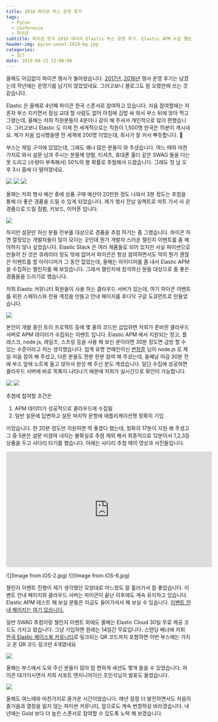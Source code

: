 ```yaml
---
title: 2018 파이콘 부스 운영 후기
tags:
  - PyCon
  - Conference
  - 파이콘
subtitle: 파이콘 한국 2019 에서의 Elastic 부스 운영 후기. Elastic APM 수집 챌린지 이벤트.
header-img: pycon-seoul-2019-bg.jpg
categories:
  - ICT
date: 2019-08-21 12:00:00
---
```


올해도 어김없이 파이콘 행사가 돌아왔습니다. [2017년](/2017/08/2017-08-pycon-seoul), [2016년](/2016/08/pyconapac-seoul-2016) 행사 운영 후기는 남겼는데 작년에는 운영기를 남기지 않았었네요. 그러고보니 블로그도 참 오랬만에 쓰는 것 같습니다.

Elastic 은 올해로 4년째 파이콘 한국 스폰서로 참여하고 있습니다. 처음 참여할때는 저 혼자 부스 지키면서 점심 교대 할 사람도 없어 아침에 김밥 싸 와서 부스 뒤에 앉아 먹고 그랬는데, 올해는 저희 직원분들이 4분이나 같이 해 주셔서 개인적으로 많이 편했습니다. 그러고보니 Elastic 도 이제 전 세계적으로는 직원이 1,500명 한국은 15분이 계시네요. 제가 처음 입사했을땐 전 세계에 200명 이었는데, 회사가 잘 커서 뿌듯합니다. 🥰

부스는 제일 구석에 있었는데, 그래도 꽤나 많은 분들이 와 주셨습니다. 여느 때와 마찬가지로 와서 설문 남겨 주시는 분들께 양말, 티셔츠, 휴대폰 홀더 같은 SWAG 들을 다는 못 드리고 (수량이 부족해서) 50%의 꽝 확률로 추첨해서 드렸습니다. 그래도 첫 날 오후 3시 즘에 다 떨어졌네요.

![](IMG_2084.jpg) ![](IMG_2085.jpg) ![](IMG_2089.jpg)

올해는 저희 행사 예산 중에 상품 구매 예산이 20만원 정도 나와서 3분 정도는 추첨을 통해 더 좋은 경품을 드릴 수 있게 되었습니다. 제가 행사 전날 일렉트로 마트 가서 사 온 경품으로 드릴 짐벌, 키보드, 이어폰 입니다.

![](IMG_2120.jpg)

하지만 설문만 하신 분들 전부를 대상으로 경품을 추첨 하기는 좀 그랬습니다. 파이콘 하면 열정있는 개발자들이 많이 모이는 곳인데 뭔가 개발자 스러운 챌린지 이벤트를 좀 해야하지 않나 싶었습니다. Elastic Stack 은 여러 제품들로 되어 있지만 사실 파이썬으로 만들어 진 것은 큐레이터 정도 밖에 없어서 파이콘은 항상 참여하면서도 딱히 뭔가 괜찮은 이벤트를 할 아이디어가 그 동안 없었는데, 올해는 아이디어를 좀 내서 Elastic APM 을 수집하는 챌린지를 해 보았습니다. 그래서 챌린지에 참석하신 분들 대상으로 좀 좋은 경품들을 드리기로 했습니다. 

저희 Elastic 커뮤니티 회원들이 사용 하는 클라우드 서버가 있는데, 여기 파이콘 이벤트를 위한 스페이스와 전용 계정을 만들고 안내 페이지를 후다닥 구글 도큐먼트로 만들었습니다.

[![](apm-event.png)](https://docs.google.com/document/d/1QU7fui79WinkxLrl7goXNTRXveR6ozlqTOORp3-X218)

본인이 개발 중인 토이 프로젝트 등에 몇 줄의 코드만 삽입하면 저희가 준비한 클라우드 서버로 APM 데이터가 수집되는 이벤트 입니다. Elastic APM 에서 지원되는 장고, 플래스크, node.js, 레일즈, 스프링 등을 사용 해 보신 분이라면 30분 정도면 금방 할 수 있는 수준이라고 저는 생각했습니다. 업계 유명 연예인이신 [변정훈](https://blog.outsider.ne.kr/) 님이 node.js 로 제일 처음 참여 해 주셨고, 다른 분들도 한분 한분 참여 해 주셨는데, 둘째날 마감 30분 전에 부스 앞에 노트북 들고 앉아서 완성 해 주신 분도 계셨습니다. 일단 수집에 성공하면 클라우드 서버에 바로 목록이 나타나기 때문에 저희가 실시간으로 확인이 가능합니다.

![](apm-screen.png) ![](apm-screen-2.png)

추첨에 참여할 조건은 

1. APM 데이터가 성공적으로 클라우드에 수집됨
2. 일반 설문에 답변하고 설문 마지막 문항에 애플리케이션명 정확히 기입

이었습니다. 한 20분 정도만 지원하면 딱 좋겠다 했는데, 정확히 17분이 지원 해 주셨고 그 중 5분은 설문 미참여 내지는 불확실로 추첨 제외 해서 최종적으로 12분이서 1,2,3등 상품을 두고 사다리 타기를 했습니다. 아래는 사다리 추첨 때의 영상과 사진들입니다.

<iframe src="https://www.facebook.com/plugins/video.php?href=https%3A%2F%2Fwww.facebook.com%2Fkimjmin81%2Fvideos%2F2992519370789422%2F&show_text=0&width=560" width="560" height="315" style="border:none;overflow:hidden" scrolling="no" frameborder="0" allowTransparency="true" allowFullScreen="true"></iframe>

![](Image from iOS-2.jpg) ![](Image from iOS-6.jpg) 

챌린지 이벤트 진행이 제가 생각했던 모양대로 어느정도 잘 흘러가서 참 좋았습니다. 이벤트 안내 페이지와 클라우드 서버는 파이콘이 끝난 이후에도 계속 유지하고 있습니다. Elastic APM 테스트 해 보실 분들은 지금도 들어가셔서 해 보실 수 있습니다. [이벤트 안내 페이지는 여기 있습니다.](https://docs.google.com/document/d/1QU7fui79WinkxLrl7goXNTRXveR6ozlqTOORp3-X218)

일반 SWAG 추첨이랑 챌린지 이벤트 외에도 올해는 Elastic Cloud 30일 무료 제공 코드도 가지고 왔습니다. 그냥 가입하면 원래는 14일간 무료입니다. 스탠딩 배너에 저희 [한국 Elastic 페이스북 커뮤니티](https://www.facebook.com/groups/elasticsearch.kr/)로 링크되는 QR 코드까지 포함하면 이번 부스에는 가지고 온 QR 코드 링크만 4개였네요

![](IMG_2113.jpg)

올해는 부스에서 도와 주신 분들이 많아 맘 편하게 세션도 몇개 들을 수 있었습니다. 파이콘 대가이시면서 저희 서포트 엔지니어이신 조인석님의 발표도 들었습니다.

![](IMG_2099.jpg)

올해도 여느때와 마찬가지로 즐거운 시간이었습니다. 매년 점점 더 발전하면서도 처음의 즐거움과 열정을 잃지 않는 파이썬 커뮤니티, 앞으로도 계속 번창하길 바라겠습니다. 내년에는 Gold 보다 더 높은 스폰서로 참여할 수 있도록 노력 해 보겠습니다.